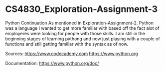 CS4830_Exploration-Assignment-3
===============================

Python Continuation
As mentioned in Exploration-Assignment-2. Python was a language I wanted to get more familiar with based off the fact alot of employeres were looking for people with those skills. I am still in the beginning stages of learning pythong and now just playing with a couple of functions and still getting familiar with the syntax as of now.

Sources:
https://www.codecademy.com
https://www.python.org

Documentation:
https://www.python.org/doc/

